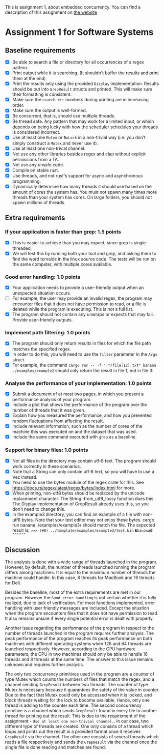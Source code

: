 This is assignment 1, about embedded concurrency. You can find a description of this assignment
on [the website](https://software-fundamentals.pages.ewi.tudelft.nl/software-systems/website/part-1/assignments/concurrency.html)

# Assignment 1 for Software Systems

## Baseline requirements
- [x] Be able to search a file or directory for all occurrences of a regex pattern.
- [x] Print output while it is searching. (It shouldn't buffer the results and print them at the end)
- [x] Print the results only using the provided `Display` implementation. Results should be put into `GrepResult` structs and printed. This will make sure their formatting is consistent.
- [x] Make sure the `search_ctr` numbers during printing are in increasing order.
- [x] Make sure the output is well-formed.
- [x] Be concurrent, that is, should use multiple threads.
- [x] Be thread safe. Any pattern that may work for a limited input, or which depends on being lucky with how the scheduler schedules your threads is considered incorrect.
- [x] Use at least one `Mutex` or `RwLock` in a non-trivial way (i.e. you don't simply construct a `Mutex` and never use it).
- [x] Use at least one non-trivial channel.
- [x] Not use any other libraries besides regex and clap without explicit permissions from a TA.
- [x] Not use any unsafe code.
- [x] Compile on stable rust.
- [x] Use threads, and not rust's support for async and asynchronous programming.
- [x] Dynamically determine how many threads it should use based on the amount of cores the system has. You must not spawn many times more threads than your system has cores. On large folders, you should not spawn millions of threads.

## Extra requirements
### If your application is faster than grep: 1.5 points
- [x] This is easier to achieve than you may expect, since grep is single-threaded.
- [x] We will test this by running both your tool and grep, and asking them to find the word torvalds in the linux source code. The tests will be run on the same computer, with multiple cores available.
### Good error handling: 1.0 points
- [x] Your application needs to provide a user-friendly output when an unexpected situation occurs.
- [ ] For example, the user may provide an invalid regex, the program may encounter files that it does not have permission to read, or a file is deleted while the program is executing. This is not a full list.
- [x] The program should not contain any unwraps or expects that may fail. Provide user-friendly outputs.
### Implement path filtering: 1.0 points
- [x] The program should only return results in files for which the file path matches the specified regex.
- [x] In order to do this, you will need to use the `filter` parameter in the `Args` struct.
- [x] For example, the command `cargo run -- -f ".*/file[12].txt" banana ./examples/example2` should only return the result in file 1, not in file 3:
### Analyse the performance of your implementation: 1.0 points
- [x] Submit a document of at most two pages, in which you present a performance analysis of your program.
- [x] Include a plot that shows the performance of the program over the number of threads that it was given.
- [x] Explain how you measured the performance, and how you prevented random fluctuations from affecting the result.
- [x] Include relevant information, such as the number of cores of the machine this was executed on and the dataset that was used.
- [x] Include the same command executed with `grep` as a baseline.
### Support for binary files: 1.0 points
- [x] Not all files in the directory may contain utf-8 text. The program should work correctly in these scenarios.
- [x] Note that a String can only contain utf-8 text, so you will have to use a Vec<u8> instead.
- [x] You need to use the bytes module of the regex crate for this. See https://docs.rs/regex/latest/regex/bytes/index.html for more.
- [x] When printing, non-utf8 bytes should be replaced by the unicode replacement character. The String::from_utf8_lossy function does this. The Display implementation of GrepResult already uses this, so you don't need to change this.
- [x] In the example3 directory, you can find an example of a file with non-utf8 bytes. Note that your text editor may not enjoy these bytes. cargo run banana ./examples/example3/ should match the file. The expected result is:
`>>> (#0) ../template/examples/example3/test.bin`
`�banana�`
` ^^^^^^`

## Discussion
The analysis is done with a wide range of threads launched in the program. However, by default, the number of threads launched running the program differs among machines. It is equal to the maximum number of threads the machine could handle. In this case, 8 threads for MacBook and 16 threads for Dell.

Besides the baseline, most of the extra requirements are met in our program. However the `Good error handling` is not certain whether it is fully realized, due to lack of verification.
For most functions implemented, error handling with user friendly messages are included. Except the situation when the program encounters files that it does not have permission to read. It also remains unsure if every single potential error is dealt with properly.

Another issue regarding the performance of the program in respect to the number of threads launched in the program requires further analysis. The peak performance of the program reaches its peak performance on both machines with different operating systems when 128 and 64 threads are launched respectively. However, according to the CPU hardware parameters, the CPU in two machines should only be able to handle 16 threads and 8 threads at the same time. The answer to this issue remains unknown and requires further analysis.

The only two concurrency primitives used in the program are a counter of type Mutex which counts the numbers of files that match the regex, and a channel sending `GrepResult` between two threads. The counter of type Mutex is necessary because it guarantees the safety of the value in counter. Due to the fact that Mutex could only be accessed when it is locked, and block threads waiting for the lock to become available. Hence, only one thread is adding to the counter each time. The second concurrency primitive is a channel which sends `GrepResult` found in every file to another thread for printing out the result. This is due to the requirement of the assignment - `Use at least one non-trivial channel.`. In our case, two different type of threads are created. One only consists of a thread which loops and prints out the result in a provided format once it receives `GrepResult` via the channel. The other one consists of several threads which reads a file respectively and sends the `GrepResult` via the channel once the single file is done reading and matches are found.

